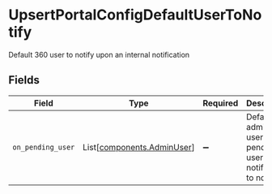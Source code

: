# UpsertPortalConfigDefaultUserToNotify

Default 360 user to notify upon an internal notification


## Fields

| Field                                                          | Type                                                           | Required                                                       | Description                                                    |
| -------------------------------------------------------------- | -------------------------------------------------------------- | -------------------------------------------------------------- | -------------------------------------------------------------- |
| `on_pending_user`                                              | List[[components.AdminUser](../../models/shared/adminuser.md)] | :heavy_minus_sign:                                             | Default admin users for pending user notification to notify    |